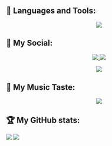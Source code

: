## 🧰 Languages and Tools:
<p align="center">
  <a href="https://skillicons.dev">
    <img src="https://skillicons.dev/icons?i=vscode,c,cpp,java,python,html,css,php,github,git,bash,markdown,linux"/>
  </a>
</p>

## 📧 My Social:
<p align="center">
  <a href="https://www.instagram.com/marchetti.davide01/" target="_blank">
    <img src="https://skillicons.dev/icons?i=instagram"/>
  </a>
  <a href="https://www.linkedin.com/in/davide-marchetti-0a093217b/" target="_blank">
    <img src="https://skillicons.dev/icons?i=linkedin"/>
  </a>
</p>

<div align="center">
  <a href="https://readme-jokes.vercel.app/api?hideBorder">
   <img src="https://readme-jokes.vercel.app/api?hideBorder">
  </a>
</div>

## 🎵 My Music Taste:
<div align="center">
  <a href="https://spotify-recently-played-readme.vercel.app/api?user=getokan2&unique=1&width=300&count=3">
    <img src="https://spotify-recently-played-readme.vercel.app/api?user=getokan2&unique=1&width=300&count=3">
  </a>
</div>

## 🏆 My GitHub stats:
<div>
<a href="https://github-readme-stats.vercel.app/api?username=bignibba01&theme=tokyonight">
  <img  align="left" src="https://github-readme-stats.vercel.app/api?username=bignibba01&count_private=true&show_icons=true&theme=tokyonight" />
</a>
<a href="https://github-readme-stats.vercel.app/api/top-langs/?username=bignibba01&hide=php&theme=tokyonight">
  <img align="left" src="https://github-readme-stats.vercel.app/api/top-langs/?username=bignibba01&theme=tokyonight" />
</a>
</div>

<!--
**bignibba01/bignibba01** is a ✨ _special_ ✨ repository because its `README.md` (this file) appears on your GitHub profile.

Here are some ideas to get you started:

- 🔭 I’m currently working on ...
- 🌱 I’m currently learning ...
- 👯 I’m looking to collaborate on ...
- 🤔 I’m looking for help with ...
- 💬 Ask me about ...
- 📫 How to reach me: ...
- 😄 Pronouns: ...
- ⚡ Fun fact: ...
-->
